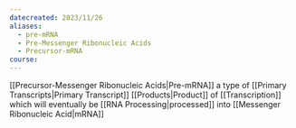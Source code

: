 ```yaml
---
datecreated: 2023/11/26
aliases:
  - pre-mRNA
  - Pre-Messenger Ribonucleic Acids
  - Precursor-mRNA
course:
---
```

[[Precursor-Messenger Ribonucleic Acids|Pre-mRNA]] a type of [[Primary Transcripts|Primary Transcript]] [[Products|Product]] of [[Transcription]] which will eventually be [[RNA Processing|processed]] into [[Messenger Ribonucleic Acid|mRNA]]